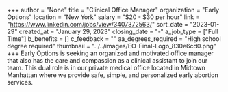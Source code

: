 +++
author = "None"
title = "Clinical Office Manager"
organization = "Early Options"
location = "New York"
salary = "$20 - $30 per hour"
link = "https://www.linkedin.com/jobs/view/3407372563/"
sort_date = "2023-01-29"
created_at = "January 29, 2023"
closing_date = "-"
a_job_type = ["Full Time"]
b_benefits = []
c_feedback = ""
aa_degrees_required = "High school degree required"
thumbnail = "../../images/EO-Final-Logo_830e6cd0.png"
+++
Early Options is seeking an organized and motivated office manager that also has the care and compassion as a clinical assistant to join our team. This dual role is in our private medical office located in Midtown Manhattan where we provide safe, simple, and personalized early abortion services.